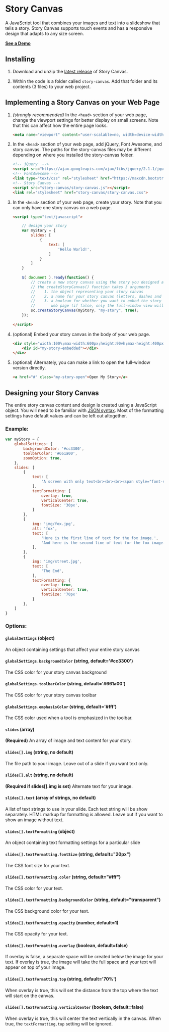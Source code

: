 # Story Canvas

A JavaScript tool that combines your images and text into a slideshow that tells a story.  Story Canvas supports touch events and has a responsive design that adapts to any size screen.

<a href="http://johnmeinken.com/ver4/story-canvas/example.html">**See a Demo**</a>

## Installing

1. Download and unzip the [latest release](https://github.com/jmeinken/story-canvas/archive/release1.0.zip) of Story Canvas.

2. Within the code is a folder called `story-canvas`.  Add that folder and its contents (3 files) to your web project.

## Implementing a Story Canvas on your Web Page

1. *(strongly recommended)* In the `<head>` section of your web page, change the viewport settings for better display on small screens.  Note that this can affect how the entire page looks.

	```html
	<meta name="viewport" content="user-scalable=no, width=device-width, initial-scale=1, maximum-scale=1">
	```

2. In the `<head>` section of your web page, add jQuery, Font Awesome, and story canvas.  The paths for the story-canvas files may be different depending on where you installed the story-canvas folder.

	```html
	<!-- jQuery  -->
	<script src="https://ajax.googleapis.com/ajax/libs/jquery/2.1.1/jquery.min.js"></script>
	<!-- FontAwesome -->
	<link type="text/css" rel="stylesheet" href="https://maxcdn.bootstrapcdn.com/font-awesome/4.6.3/css/font-awesome.min.css" media="all" />
	<!-- Story Canvas -->
	<script src="story-canvas/story-canvas.js"></script>
	<link rel="stylesheet" href="story-canvas/story-canvas.css">
	```

3. In the `<head>` section of your web page, create your story.  Note that you can only have one story canvas on a web page.

	```html
	<script type="text/javascript">
	
		// design your story
		var myStory = {
		    slides: [
		        {
		            text: [
		                'Hello World!',
		            ]
		        }
		    ]
		}
		
		$( document ).ready(function() {
			// create a new story canvas using the story you designed above
			// the createStoryCanvas() function takes 3 arguments
			//    1. the object representing your story canvas
			//    2. a name for your story canvas (letters, dashes and underscores allowed)
			//    3. a boolean for whether you want to embed the story canvas in your
			//       web page (if false, only the full-window view will be available)
			sc.createStoryCanvas(myStory, "my-story", true);
		});
	    
	</script>    
	```

4. (optional) Embed your story canvas in the body of your web page.

	```html
	<div style="width:100%;max-width:600px;height:90vh;max-height:400px;">
		<div id="my-story-embedded"></div>
	</div>
	```

5. (optional) Alternately, you can make a link to open the full-window version directly.

	```html
	<a href="#" class="my-story-open">Open My Story</a>
	```

## Designing your Story Canvas

The entire story canvas content and design is created using a JavaScript object.  You will need to be familiar with [JSON syntax](http://www.w3schools.com/json/).  Most of the formatting settings have default values and can be left out altogether.

### Example:

```js
var myStory = {
    globalSettings: {
        backgroundColor: '#cc3300',
        toolbarColor: '#661a00',
        zoomOption: true,
    },
    slides: [
        {
            text: [
                'A screen with only text<br><br><br><span style="font-size:10px;text-align:center;color: yellow;">can apply any formatting</span>',
            ],
            textFormatting: { 
                overlay: true,
                verticalCenter: true,
                fontSize: '30px',
            }
        },
        {
            img: 'img/fox.jpg',
            alt: 'fox',
            text: [
                'Here is the first line of text for the fox image.',
                'And here is the second line of text for the fox image.'
            ],
        },
        {
        	img: 'img/street.jpg',
            text: [
                'The End',
            ],
            textFormatting: { 
                overlay: true,
                verticalCenter: true,
                fontSize: '70px'
            }
        },
    ]
}
```

### Options:

#### `globalSettings` (object)

An object containing settings that affect your entire story canvas

#### `globalSettings.backgroundColor` (string, default='#cc3300')

The CSS color for your story canvas background

#### `globalSettings.toolbarColor` (string, default='#661a00')

The CSS color for your story canvas toolbar

#### `globalSettings.emphasisColor` (string, default='#fff')

The CSS color used when a tool is emphasized in the toolbar.

#### `slides` (array)

**(Required)** An array of image and text content for your story.

#### `slides[].img` (string, no default)

The file path to your image.  Leave out of a slide if you want text only.

#### `slides[].alt` (string, no default)

**(Required if slides[].img is set)** Alternate text for your image.

#### `slides[].text` (array of strings, no default)

A list of text strings to use in your slide.  Each text string will be show separately.  HTML markup for formatting is allowed.  Leave out if you want to show an image without text.

#### `slides[].textFormatting` (object)

An object containing text formatting settings for a particular slide

#### `slides[].textFormatting.fontSize` (string, default="20px")

The CSS font size for your text.

#### `slides[].textFormatting.color` (string, default="#fff")

The CSS color for your text.

#### `slides[].textFormatting.backgroundColor` (string, default="transparent")

The CSS background color for your text.

#### `slides[].textFormatting.opacity` (number, default=1)

The CSS opacity for your text.

#### `slides[].textFormatting.overlay` (boolean, default=false)

If overlay is false, a separate space will be created below the image for your text.  If overlay is true, the image will take the full space and your text will appear on top of your image.

#### `slides[].textFormatting.top` (string, default='70%')

When overlay is true, this will set the distance from the top where the text will start on the canvas.  

#### `slides[].textFormatting.verticalCenter` (boolean, default=false)

When overlay is true, this will center the text vertically in the canvas. When true, the `textFormatting.top` setting will be ignored.


